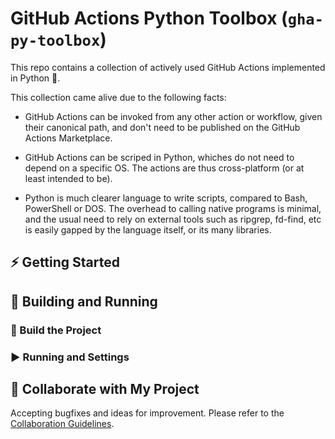 # GitHub Actions Python Toolbox (`gha-py-toolbox`)

This repo contains a collection of actively used GitHub Actions
implemented in Python :snake:.

This collection came alive due to the following facts:

* GitHub Actions can be invoked from any other action or workflow,
  given their canonical path,
  and don't need to be published on the GitHub Actions Marketplace.

* GitHub Actions can be scriped in Python, whiches do not need to depend
  on a specific OS.
  The actions are thus cross-platform (or at least intended to be).

* Python is much clearer language to write scripts, compared to Bash,
  PowerShell or DOS. The overhead to calling native programs is minimal,
  and the usual need to rely on external tools such as ripgrep, fd-find, etc
  is easily gapped by the language itself, or its many libraries.

## ⚡ Getting Started

## 🔧 Building and Running

### 🔨 Build the Project

### ▶ Running and Settings

## 🤝 Collaborate with My Project

Accepting bugfixes and ideas for improvement.
Please refer to the [Collaboration Guidelines](./COLLABORATION.md).
